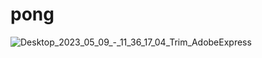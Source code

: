 # pong
![Desktop_2023_05_09_-_11_36_17_04_Trim_AdobeExpress](https://github.com/jfain11/pong/assets/59984623/db0fadbb-8538-4a43-ab03-cbfaea6c86af)
